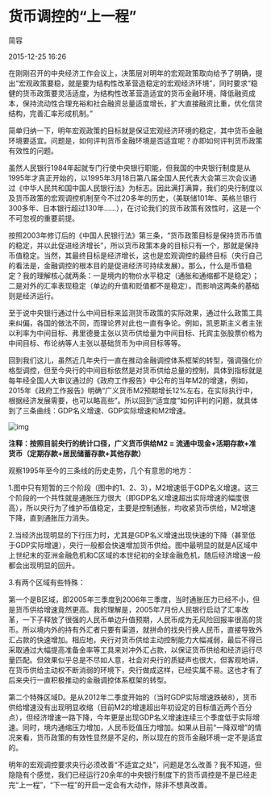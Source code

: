 # 货币调控的“上一程”

简容

2015-12-25 16:26 

在刚刚召开的中央经济工作会议上，决策层对明年的宏观政策取向给予了明确，提出“宏观政策要稳，就是要为结构性改革营造稳定的宏观经济环境”，同时要求“稳健的货币政策要灵活适度，为结构性改革营造适宜的货币金融环境，降低融资成本，保持流动性合理充裕和社会融资总量适度增长，扩大直接融资比重，优化信贷结构，完善汇率形成机制。”



简单归纳一下，明年宏观政策的目标就是保证宏观经济环境的稳定，其中货币金融环境要适宜。问题是，如何评判货币金融环境是否适宜呢？亦即如何评判货币政策有效性的问题。



虽然人民银行1984年起就专门行使中央银行职能，但我国的中央银行制度是从1995年才真正开始的，以1995年3月18日第八届全国人民代表大会第三次会议通过《中华人民共和国中国人民银行法》为标志。因此满打满算，我们的央行制度以及货币政策的宏观调控机制至今不过20多年的历史，（美联储101年、英格兰银行300多年、日本银行超过130年……），在讨论我们的货币政策有效性时，这是一个不可忽视的重要前提。



按照2003年修订后的《中国人民银行法》第三条，“货币政策目标是保持货币币值的稳定，并以此促进经济增长”，所以货币政策本身的目标只有一个，那就是保持币值稳定。当然，其最终目标是经济增长，这也是宏观调控的最终目标（央行自己的看法是，金融调控的根本目的是促进经济可持续发展）。那么，什么是币值稳定？我的理解核心就两条：一是境内的物价水平稳定（通胀和通缩都不是稳定）；二是对外的汇率表现稳定（单边的升值和贬值都不是稳定）。而影响这两条的基础则是经济运行。



至于说中央银行通过什么中间目标来监测货币政策的实际效果，通过什么政策工具来纠偏，各国的做法不同，而理论界对此也一直有争论。例如，凯恩斯主义者主张以利率为中间目标、弗里德曼主张以货币供给量为中间目标、托宾主张股票价格为中间目标、布论纳等人主张以基础货币为中间目标等等。



回到我们这儿，虽然近几年央行一直在推动金融调控体系框架的转型，强调强化价格型调控，但至今央行的中间目标依然是对货币供给总量的控制，具体到指标就是每年经全国人大审议通过的《政府工作报告》中公布的当年M2的增速，例如，2015年《政府工作报告》明确“广义货币M2预期增长12%左右，在实际执行中，根据经济发展需要，也可以略高些”。所以回到“适宜度”如何评判的问题，就具体到了三条曲线：GDP名义增速、GDP实际增速和M2增速。



![img](http://image.thepaper.cn/www/image/4/713/338.jpg)

**注释：按照目前央行的统计口径，广义货币供给M2 = 流通中现金+活期存款+准货币（定期存款+居民储蓄存款+其他存款）**



观察1995年至今的三条线的历史走势，几个有意思的地方：



1.图中只有短暂的三个阶段（图中的1、2、3），M2增速低于GDP名义增速。这三个阶段的一个共性就是通胀压力很大（即GDP名义增速超出实际增速的幅度很高），所以央行为了维护币值稳定，主要是控制通胀，均收紧货币供给，M2增速下降，直到通胀压力消失。



2.当经济出现明显的下行压力时，尤其是GDP名义增速出现快速的下降（甚至低于GDP实际增速），央行一般都会快速增加货币供给。图中最明显的就是A区域中上世纪末的亚洲金融危机和C区域的本世纪初的全球金融危机，随后经济增速一般都会出现明显的回升。



3.有两个区域有些特殊：



第一个是B区域，即2005年三季度到2006年三季度，当时通胀压力已经不小，但是货币供给增速竟然更高。我的理解是，2005年7月份人民银行启动了汇率改革，一下子释放了很强的人民币单边升值预期，人民币成为无风险回报率很高的货币。所以境内外的持有外汇者只要有渠道，就拼命的找央行换人民币，直接导致外汇占款的快速增加。相应地，央行对货币供给主动控制能力大幅减弱，最后不得已采取通过大幅提高准备金率等工具来对冲外汇占款，以保证货币供给和经济运行尽量匹配。但效果似乎总是不尽如人意，社会对央行的质疑声也很大，但客观地讲，在货币供给主动权不断消弱的环境下，央行做成这样，已经实属不易。这也才有了后来央行一直积极推动的金融调控体系框架的转型。



第二个特殊区域D。是从2012年二季度开始的（当时GDP实际增速跌破8），货币供给增速没有出现明显收缩（目前M2的增速超出年初设定的目标值近两个百分点），但经济增速一路下降，今年更是出现GDP名义增速连续三个季度低于实际增速。同时，境内通缩压力增加，人民币贬值压力增加。如果从目前“一降双增”的情况来看，货币政策的有效性显然是不足的，所以现在的货币金融环境一定不是适宜的。



明年的宏观调控要求央行必须改善“不适宜之处”，问题是怎么改善？我不知道，但隐隐有个感觉，我们已经运行20余年的中央银行制度下的货币调控是不是已经走完“上一程”，“下一程”的开启一定会有大动作，除非不想真改善。